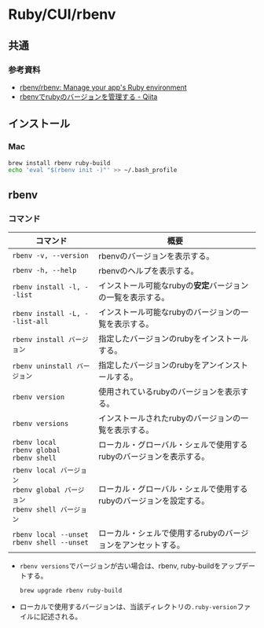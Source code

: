 # Ruby/CUI/rbenv

## 共通

### 参考資料

- [rbenv/rbenv: Manage your app's Ruby environment](https://github.com/rbenv/rbenv)
- [rbenvでrubyのバージョンを管理する - Qiita](https://qiita.com/hujuu/items/3d600f2b2384c145ad12)

## インストール

### Mac

```bash
brew install rbenv ruby-build
echo 'eval "$(rbenv init -)"' >> ~/.bash_profile
```

## rbenv

### コマンド

| コマンド                                                     | 概要                                                         |
| ------------------------------------------------------------ | ------------------------------------------------------------ |
| `rbenv -v, --version`                                        | rbenvのバージョンを表示する。                                |
| `rbenv -h, --help`                                           | rbenvのヘルプを表示する。                                    |
| `rbenv install -l, --list`                                   | インストール可能なrubyの**安定**バージョンの一覧を表示する。 |
| `rbenv install -L, --list-all`                               | インストール可能なrubyのバージョンの一覧を表示する。         |
| `rbenv install バージョン`                                   | 指定したバージョンのrubyをインストールする。                 |
| `rbenv uninstall バージョン`                                 | 指定したバージョンのrubyをアンインストールする。             |
| `rbenv version`                                              | 使用されているrubyのバージョンを表示する。                   |
| `rbenv versions`                                             | インストールされたrubyのバージョンの一覧を表示する。         |
| `rbenv local`<br />`rbenv global`<br />`rbenv shell`         | ローカル・グローバル・シェルで使用するrubyのバージョンを表示する。 |
| `rbenv local バージョン`<br />`rbenv global バージョン`<br />`rbenv shell バージョン` | ローカル・グローバル・シェルで使用するrubyのバージョンを設定する。 |
| `rbenv local --unset`<br />`rbenv shell --unset`             | ローカル・シェルで使用するrubyのバージョンをアンセットする。 |

- `rbenv versions`でバージョンが古い場合は、rbenv, ruby-buildをアップデートする。

  ```bash
  brew upgrade rbenv ruby-build
  ```

- ローカルで使用するバージョンは、当該ディレクトリの`.ruby-version`ファイルに記述される。
